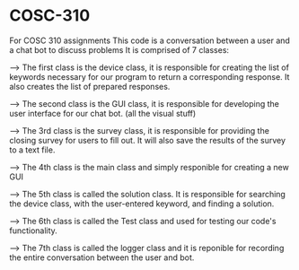 # COSC-310
For COSC 310 assignments 
This code is a conversation between a user and a chat bot to discuss problems 
It is comprised of 7 classes:

--> The first class is the device class, it is responsible for creating the list of keywords necessary for our program to return a corresponding response. It also creates the list       of prepared responses.

--> The second class is the GUI class, it is responsible for developing the user interface for our chat bot. (all the visual stuff)

--> The 3rd class is the survey class, it is responsible for providing the closing survey for users to fill out. It will also save the results of the survey to a text file.

--> The 4th class is the main class and simply responible for creating a new GUI 

--> The 5th class is called the solution class. It is responsible for searching the device class, with the user-entered keyword, and finding a solution.

--> The 6th class is called the Test class and used for testing our code's functionality. 

--> The 7th class is called the logger class and it is reponible for recording the entire conversation between the user and bot. 
